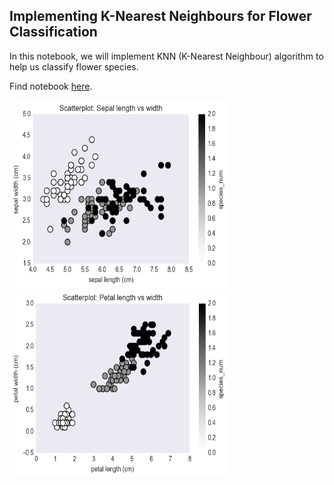 ## Implementing K-Nearest Neighbours for Flower Classification

In this notebook, we will implement KNN (K-Nearest Neighbour) algorithm to help us classify flower species.

Find notebook [here](https://github.com/marc-chan/classification-KNN/blob/master/K-Nearest-Neighbours.ipynb).

<img src="https://raw.githubusercontent.com/marc-chan/classification-KNN/master/images/sepal.png" width="350" height="300">

<img src="https://raw.githubusercontent.com/marc-chan/classification-KNN/master/images/petal.png" width="350" height="300">
